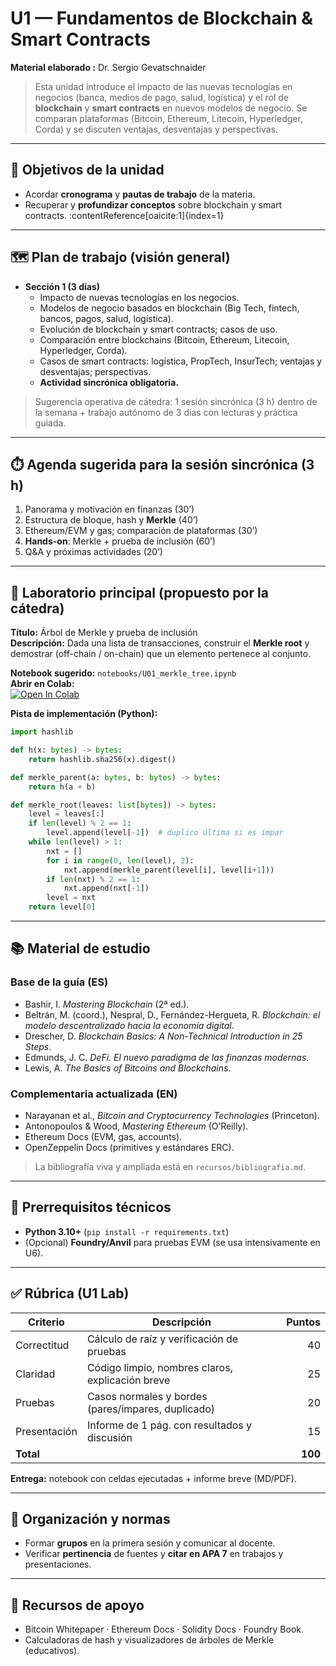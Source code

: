 
# U1 — Fundamentos de Blockchain & Smart Contracts

**Material elaborado :** Dr. Sergio Gevatschnaider

> Esta unidad introduce el impacto de las nuevas tecnologías en negocios (banca, medios de pago, salud, logística) y el rol de **blockchain** y **smart contracts** en nuevos modelos de negocio. Se comparan plataformas (Bitcoin, Ethereum, Litecoin, Hyperledger, Corda) y se discuten ventajas, desventajas y perspectivas. 

---

## 🎯 Objetivos de la unidad
- Acordar **cronograma** y **pautas de trabajo** de la materia.  
- Recuperar y **profundizar conceptos** sobre blockchain y smart contracts. :contentReference[oaicite:1]{index=1}

---

## 🗺️ Plan de trabajo (visión general)
- **Sección 1 (3 días)**  
  - Impacto de nuevas tecnologías en los negocios.  
  - Modelos de negocio basados en blockchain (Big Tech, fintech, bancos, pagos, salud, logística).  
  - Evolución de blockchain y smart contracts; casos de uso.  
  - Comparación entre blockchains (Bitcoin, Ethereum, Litecoin, Hyperledger, Corda).  
  - Casos de smart contracts: logística, PropTech, InsurTech; ventajas y desventajas; perspectivas.  
  - **Actividad sincrónica obligatoria.** 

> Sugerencia operativa de cátedra: 1 sesión sincrónica (3 h) dentro de la semana + trabajo autónomo de 3 días con lecturas y práctica guiada.

---

## ⏱️ Agenda sugerida para la sesión sincrónica (3 h)
1) Panorama y motivación en finanzas (30’)  
2) Estructura de bloque, hash y **Merkle** (40’)  
3) Ethereum/EVM y gas; comparación de plataformas (30’)  
4) **Hands-on**: Merkle + prueba de inclusión (60’)  
5) Q&A y próximas actividades (20’)

---

## 🧪 Laboratorio principal (propuesto por la cátedra)
**Título:** Árbol de Merkle y prueba de inclusión  
**Descripción:** Dada una lista de transacciones, construir el **Merkle root** y demostrar (off-chain / on-chain) que un elemento pertenece al conjunto.

**Notebook sugerido:** `notebooks/U01_merkle_tree.ipynb`  
**Abrir en Colab:**  
[![Open In Colab](https://colab.research.google.com/assets/colab-badge.svg)](https://colab.research.google.com/github/sgevatschnaider/blockchain-finanzas-descentralizadas/blob/main/notebooks/U01_merkle_tree.ipynb)

**Pista de implementación (Python):**
```python
import hashlib

def h(x: bytes) -> bytes:
    return hashlib.sha256(x).digest()

def merkle_parent(a: bytes, b: bytes) -> bytes:
    return h(a + b)

def merkle_root(leaves: list[bytes]) -> bytes:
    level = leaves[:]
    if len(level) % 2 == 1:
        level.append(level[-1])  # duplico última si es impar
    while len(level) > 1:
        nxt = []
        for i in range(0, len(level), 2):
            nxt.append(merkle_parent(level[i], level[i+1]))
        if len(nxt) % 2 == 1:
            nxt.append(nxt[-1])
        level = nxt
    return level[0]
````

---

## 📚 Material de estudio

### Base de la guía (ES)

* Bashir, I. *Mastering Blockchain* (2ª ed.).
* Beltrán, M. (coord.), Nespral, D., Fernández-Hergueta, R. *Blockchain: el modelo descentralizado hacia la economía digital*.
* Drescher, D. *Blockchain Basics: A Non-Technical Introduction in 25 Steps*.
* Edmunds, J. C. *DeFi. El nuevo paradigma de las finanzas modernas*.
* Lewis, A. *The Basics of Bitcoins and Blockchains*.&#x20;

### Complementaria actualizada (EN)

* Narayanan et al., *Bitcoin and Cryptocurrency Technologies* (Princeton).
* Antonopoulos & Wood, *Mastering Ethereum* (O’Reilly).
* Ethereum Docs (EVM, gas, accounts).
* OpenZeppelin Docs (primitives y estándares ERC).

> La bibliografía viva y ampliada está en `recursos/bibliografia.md`.

---

## 🧱 Prerrequisitos técnicos

* **Python 3.10+** (`pip install -r requirements.txt`)
* (Opcional) **Foundry/Anvil** para pruebas EVM (se usa intensivamente en U6).

---

## ✅ Rúbrica (U1 Lab)

| Criterio     | Descripción                                        |  Puntos |
| ------------ | -------------------------------------------------- | ------: |
| Correctitud  | Cálculo de raíz y verificación de pruebas          |      40 |
| Claridad     | Código limpio, nombres claros, explicación breve   |      25 |
| Pruebas      | Casos normales y bordes (pares/impares, duplicado) |      20 |
| Presentación | Informe de 1 pág. con resultados y discusión       |      15 |
| **Total**    |                                                    | **100** |

**Entrega:** notebook con celdas ejecutadas + informe breve (MD/PDF).

---

## 👥 Organización y normas

* Formar **grupos** en la primera sesión y comunicar al docente.
* Verificar **pertinencia** de fuentes y **citar en APA 7** en trabajos y presentaciones.&#x20;

---

## 📎 Recursos de apoyo

* Bitcoin Whitepaper · Ethereum Docs · Solidity Docs · Foundry Book.
* Calculadoras de hash y visualizadores de árboles de Merkle (educativos).






